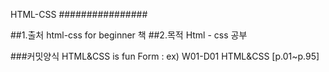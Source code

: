 HTML-CSS
################

##1.출처
html-css for beginner 책
##2.목적
Html - css 공부 


###커밋양식
HTML&amp;CSS is fun
Form : ex) W01-D01
HTML&CSS [p.01~p.95]


